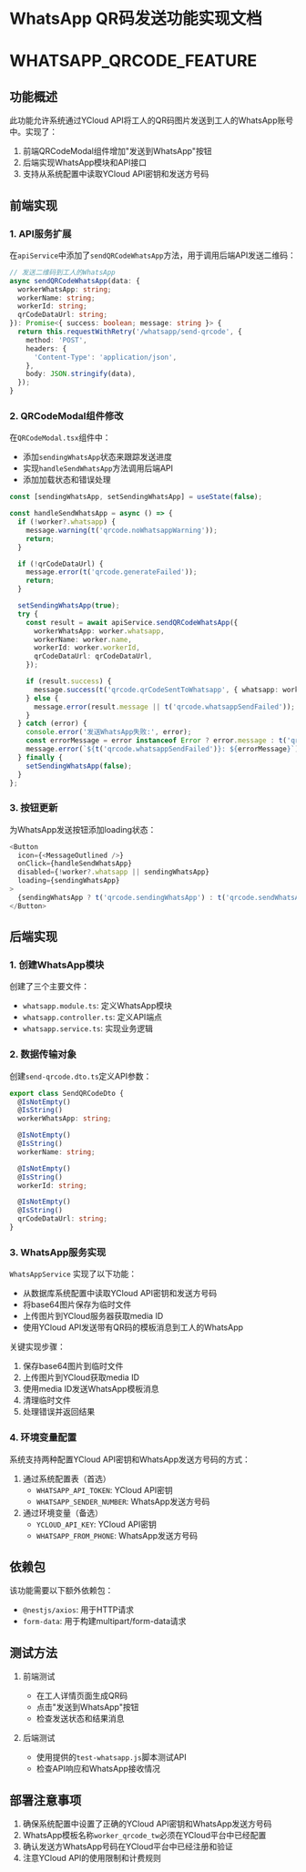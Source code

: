 # WhatsApp QR码发送功能实现文档
# WHATSAPP_QRCODE_FEATURE

## 功能概述
此功能允许系统通过YCloud API将工人的QR码图片发送到工人的WhatsApp账号中。实现了：
1. 前端QRCodeModal组件增加"发送到WhatsApp"按钮
2. 后端实现WhatsApp模块和API接口
3. 支持从系统配置中读取YCloud API密钥和发送方号码

## 前端实现

### 1. API服务扩展
在`apiService`中添加了`sendQRCodeWhatsApp`方法，用于调用后端API发送二维码：

```typescript
// 发送二维码到工人的WhatsApp
async sendQRCodeWhatsApp(data: {
  workerWhatsApp: string;
  workerName: string;
  workerId: string;
  qrCodeDataUrl: string;
}): Promise<{ success: boolean; message: string }> {
  return this.requestWithRetry('/whatsapp/send-qrcode', {
    method: 'POST',
    headers: {
      'Content-Type': 'application/json',
    },
    body: JSON.stringify(data),
  });
}
```

### 2. QRCodeModal组件修改
在`QRCodeModal.tsx`组件中：
- 添加`sendingWhatsApp`状态来跟踪发送进度
- 实现`handleSendWhatsApp`方法调用后端API
- 添加加载状态和错误处理

```typescript
const [sendingWhatsApp, setSendingWhatsApp] = useState(false);

const handleSendWhatsApp = async () => {
  if (!worker?.whatsapp) {
    message.warning(t('qrcode.noWhatsappWarning'));
    return;
  }

  if (!qrCodeDataUrl) {
    message.error(t('qrcode.generateFailed'));
    return;
  }

  setSendingWhatsApp(true);
  try {
    const result = await apiService.sendQRCodeWhatsApp({
      workerWhatsApp: worker.whatsapp,
      workerName: worker.name,
      workerId: worker.workerId,
      qrCodeDataUrl: qrCodeDataUrl,
    });

    if (result.success) {
      message.success(t('qrcode.qrCodeSentToWhatsapp', { whatsapp: worker.whatsapp }));
    } else {
      message.error(result.message || t('qrcode.whatsappSendFailed'));
    }
  } catch (error) {
    console.error('发送WhatsApp失败:', error);
    const errorMessage = error instanceof Error ? error.message : t('qrcode.whatsappSendFailed');
    message.error(`${t('qrcode.whatsappSendFailed')}: ${errorMessage}`);
  } finally {
    setSendingWhatsApp(false);
  }
};
```

### 3. 按钮更新
为WhatsApp发送按钮添加loading状态：

```typescript
<Button
  icon={<MessageOutlined />}
  onClick={handleSendWhatsApp}
  disabled={!worker?.whatsapp || sendingWhatsApp}
  loading={sendingWhatsApp}
>
  {sendingWhatsApp ? t('qrcode.sendingWhatsApp') : t('qrcode.sendWhatsApp')}
</Button>
```

## 后端实现

### 1. 创建WhatsApp模块
创建了三个主要文件：
- `whatsapp.module.ts`: 定义WhatsApp模块
- `whatsapp.controller.ts`: 定义API端点
- `whatsapp.service.ts`: 实现业务逻辑

### 2. 数据传输对象
创建`send-qrcode.dto.ts`定义API参数：

```typescript
export class SendQRCodeDto {
  @IsNotEmpty()
  @IsString()
  workerWhatsApp: string;

  @IsNotEmpty()
  @IsString()
  workerName: string;

  @IsNotEmpty()
  @IsString()
  workerId: string;

  @IsNotEmpty()
  @IsString()
  qrCodeDataUrl: string;
}
```

### 3. WhatsApp服务实现

`WhatsAppService` 实现了以下功能：
- 从数据库系统配置中读取YCloud API密钥和发送方号码
- 将base64图片保存为临时文件
- 上传图片到YCloud服务器获取media ID
- 使用YCloud API发送带有QR码的模板消息到工人的WhatsApp

关键实现步骤：
1. 保存base64图片到临时文件
2. 上传图片到YCloud获取media ID
3. 使用media ID发送WhatsApp模板消息
4. 清理临时文件
5. 处理错误并返回结果

### 4. 环境变量配置

系统支持两种配置YCloud API密钥和WhatsApp发送方号码的方式：
1. 通过系统配置表（首选）
   - `WHATSAPP_API_TOKEN`: YCloud API密钥
   - `WHATSAPP_SENDER_NUMBER`: WhatsApp发送方号码
2. 通过环境变量（备选）
   - `YCLOUD_API_KEY`: YCloud API密钥
   - `WHATSAPP_FROM_PHONE`: WhatsApp发送方号码

## 依赖包

该功能需要以下额外依赖包：
- `@nestjs/axios`: 用于HTTP请求
- `form-data`: 用于构建multipart/form-data请求

## 测试方法

1. 前端测试
   - 在工人详情页面生成QR码
   - 点击"发送到WhatsApp"按钮
   - 检查发送状态和结果消息

2. 后端测试
   - 使用提供的`test-whatsapp.js`脚本测试API
   - 检查API响应和WhatsApp接收情况

## 部署注意事项

1. 确保系统配置中设置了正确的YCloud API密钥和WhatsApp发送方号码
2. WhatsApp模板名称`worker_qrcode_tw`必须在YCloud平台中已经配置
3. 确认发送方WhatsApp号码在YCloud平台中已经注册和验证
4. 注意YCloud API的使用限制和计费规则
